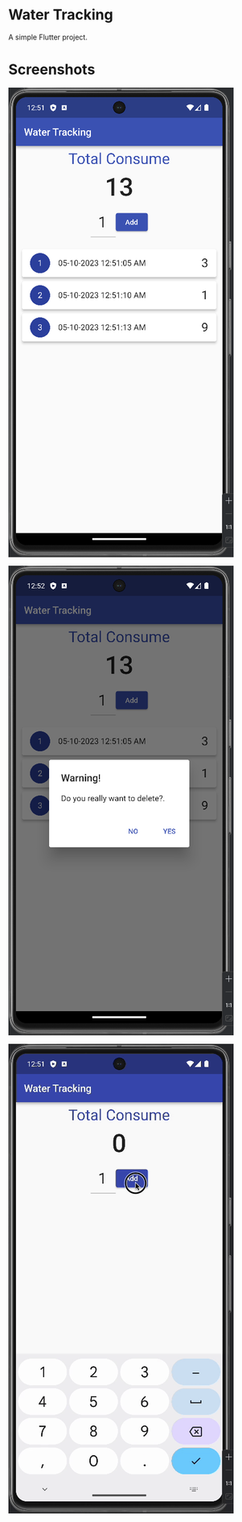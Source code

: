 # Water Tracking

A simple Flutter project.

# Screenshots

![main.png](screenshots%2Fmain.png)

![delete.png](screenshots%2Fdelete.png)

![water_tracking.gif](screenshots%2Fwater_tracking.gif)